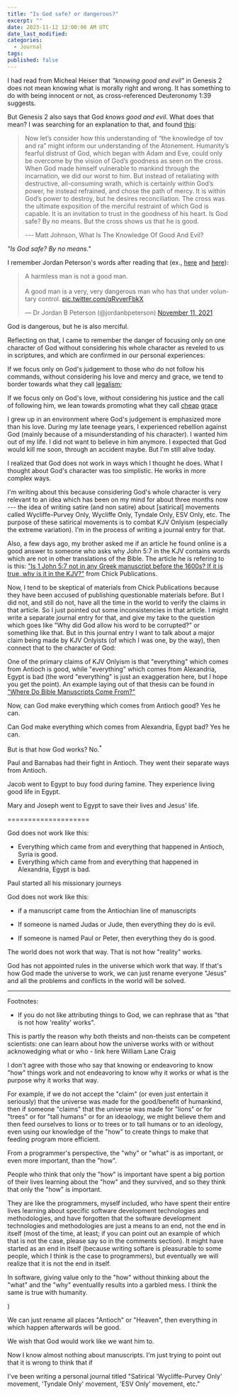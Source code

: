 ```yaml
---
title: "Is God safe? or dangerous?"
excerpt: ""
date: 2023-11-12 12:00:00 AM UTC
date_last_modified: 
categories:
  - Journal
tags: 
published: false
---
```


I had read from Micheal Heiser that _"knowing good and evil"_ in Genesis 2 does not mean knowing what is morally right and wrong. It has something to do with being innocent or not, as cross-referenced Deuteronomy 1:39 suggests.

But Genesis 2 also says that God _knows good and evil_. What does that mean? I was searching for an explanation to that, and found [this](https://www.mercyonall.org/posts/what-is-the-knowledge-of-good-and-evil):

> Now let’s consider how this understanding of “the knowledge of tov and ra” might inform our understanding of the Atonement. Humanity’s fearful distrust of God, which began with Adam and Eve, could only be overcome by the vision of God’s goodness as seen on the cross. When God made himself vulnerable to mankind through the incarnation, we did our worst to him. But instead of retaliating with destructive, all-consuming wrath, which is certainly within God’s power, he instead refrained, and chose the path of mercy. It is within God’s power to destroy, but he desires reconciliation. The cross was the ultimate exposition of the merciful restraint of which God is capable. It is an invitation to trust in the goodness of his heart. Is God safe? By no means. But the cross shows us that he is good.
>
> --- Matt Johnson, What Is The Knowledge Of Good And Evil?
  
_"Is God safe? By no means."_

I remember Jordan Peterson's words after reading that (ex., [here](https://x.com/jordanbpeterson/status/1458822116686581767?s=20) and [here](https://www.youtube.com/watch?v=aYAgXdE9FIc)):

<!-- NOTE: Jordan Peterson - "You cannot be good if you are not dangerous." -->

<!-- https://www.youtube.com/watch?v=aYAgXdE9FIc - You Must be Dangerous to be Good - Jordan Peterson -->

<!-- 
> A harmless man is not a good man.
>
> A good man is a very, very dangerous man who has that under voluntary control. 
-->

<blockquote class="twitter-tweet"><p lang="en" dir="ltr">A harmless man is not a good man.<br><br>A good man is a very, very dangerous man who has that under voluntary control. <a href="https://t.co/qRvverFbkX">pic.twitter.com/qRvverFbkX</a></p>&mdash; Dr Jordan B Peterson (@jordanbpeterson) <a href="https://twitter.com/jordanbpeterson/status/1458822116686581767?ref_src=twsrc%5Etfw">November 11, 2021</a></blockquote> <script async src="https://platform.twitter.com/widgets.js" charset="utf-8"></script>

God is dangerous, but he is also merciful.

Reflecting on that, I came to remember the danger of focusing only on one character of God without considering his whole character as reveled to us in scriptures, and which are confirmed in our personal experiences:

If we focus only on God's judgement to those who do not follow his commands, without considering his love and mercy and grace, we tend to border towards what they call [legalism](https://www.desiringgod.org/interviews/what-is-legalism);

If we focus only on God's love, without considering his justice and the call of following him, we lean towards promoting what they call [cheap](https://www.gotquestions.org/cheap-grace.html) [grace](https://www.thegospelcoalition.org/themelios/article/the-skim-milk-gospel-of-cheap-grace/)


I grew up in an environment where God's judgement is emphasized more than his love. During my late teenage years, I experienced rebellion against God (mainly because of a misunderstanding of his character). I wanted him out of my life. I did not want to believe in him anymore. I expected that God would kill me soon, through an accident maybe. But I'm still alive today.

I realized that God does not work in ways which I thought he does. What I thought about God's character was too simplistic. He works in more complex ways.

I'm writing about this because considering God's whole character is very relevant to an idea which has been on my mind for about three months now --- the idea of writing satire (and non satire) about [satirical] movements called Wycliffe-Purvey Only, Wycliffe Only, Tyndale Only, ESV Only, etc. The purpose of these satirical movements is to combat KJV Onlyism (especially the extreme variation). I'm in the process of writing a journal entry for that.

Also, a few days ago, my brother asked me if an article he found online is a good answer to someone who asks why John 5:7 in the KJV contains words which are not in other translations of the Bible. The article he is refering to is this: ["Is 1 John 5:7 not in any Greek manuscript before the 1600s? If it is true, why is it in the KJV?"](https://www.chick.com/information/article?id=is-i-john-5:7-missing-from-older-manuscripts) from Chick Publications.

Now, I tend to be skeptical of materials from Chick Publications because they have been accused of publishing questionable materials before. But I did not, and still do not, have all the time in the world to verify the claims in that article. So I just pointed out some inconsistencies in that article. I might write a separate journal entry for that, and give my take to the question which goes like "Why did God allow his word to be corrupted?" or something like that. But in this journal entry I want to talk about a major claim being made by KJV Onlyists (of which I was one, by the way), then connect that to the character of God:

One of the primary claims of KJV Onlyism is that "everything" which comes from Antioch is good, while "everything" which comes from Alexandria, Egypt is bad (the word "everything" is just an exaggeration here, but I hope you get the point). An example laying out of that thesis can be found in ["Where Do Bible Manuscripts Come From?"](https://www.chick.com/information/article?id=where-bible-manuscripts-come-from)

Now, can God make everything which comes from Antioch good? Yes he can.

Can God make everything which comes from Alexandria, Egypt bad? Yes he can.

But is that how God works? No.<sup>*</sup>



Paul and Barnabas had their fight in Antioch. They went their separate ways from Antioch.

Jacob went to Egypt to buy food during famine. They experience living good life in Egypt. 

Mary and Joseph went to Egypt to save their lives and Jesus' life.


====================



God does not work like this:
 - Everything which came from and everything that happened in Antioch, Syria is good.
 - Everything which came from and everything that happened in Alexandria, Egypt is bad.



Paul started all his missionary journeys 


God does not work like this:

 - if a manuscript came from the Antiochian line of manuscripts


 - If someone is named Judas or Jude, then everything they do is evil.
 - If someone is named Paul or Peter, then everything they do is good.

The world does not work that way. That is not how "reality" works.

God has not appointed rules in the universe which work that way. If that's how God made the universe to work, we can just rename everyone "Jesus" and all the problems and conflicts in the world will be solved. 


---

Footnotes:

* If you do not like attributing things to God, we can rephrase that as "that is not how 'reality' works". 

This is partly the reason why both theists and non-theists can be competent scientists: one can learn about how the universe works with or without acknowedging what or who  - link here William Lane Craig

I don't agree with those who say that knowing or endeavoring to know "how" things work and not endeavoring to know why it works or what is the purpose why it works that way.

<!-- ref Neil deGrasse Tyson: Cosmic Queries | Real Time with Bill Maher (HBO) - https://www.youtube.com/watch?v=p9j-OKo1jtE -->


For example, if we do not accept the "claim" (or even just entertain it seriously) that the universe was made for the good/benefit of humankind, then if someone "claims" that the universe was made for "lions" or for "trees" or for "tall humans" or for an ideaology, we might believe them and then feed ourselves to lions or to trees or to tall humans or to an ideology, even using our knowledge of the "how" to create things to make that feeding program more efficient.

From a programmer's perspective, the "why" or "what" is as important, or even more important, than the "how".


People who think that only the "how" is important have spent a big portion of their lives learning about the "how" and they survived, and so they think that only the "how" is important.

They are like the programmers, myself included, who have spent their entire lives learning about specific software development technologies and methodologies, and have forgotten that the software development technologies and methodologies are just a means to an end, not the end in itself (most of the time, at least; if you can point out an example of which that is not the case, please say so in the comments section). It might have started as an end in itself (because writing softare is pleasurable to some people, which I think is the case to programmers), but eventually we will realize that it is not the end in itself. 

In software, giving value only to the "how" without thinking about the "what" and the "why" eventuallly results into a garbled mess. I think the same is true with humanity.

)






We can just rename all places "Antioch" or "Heaven", then everything in which happen afterwards will be good.


We wish that God would work like we want him to.


Now I know almost nothing about manuscripts. I'm just trying to point out that it is wrong to think that if 






I've been writing a personal journal titled "Satirical 'Wycliffe-Purvey Only' movement, 'Tyndale Only' movement, 'ESV Only' movement, etc."
